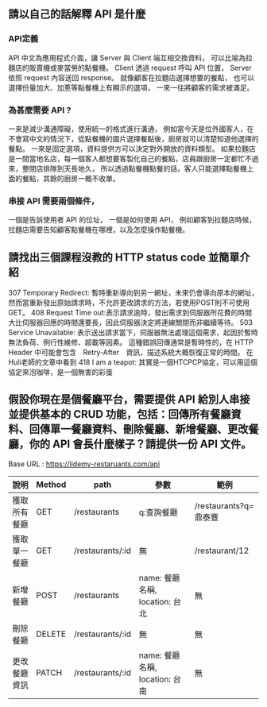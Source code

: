 ## 請以自己的話解釋 API 是什麼
### API定義
API 中文為應用程式介面，讓 Server 與 Client 端互相交換資料，
可以比喻為拉麵店的販賣機或麥當勞的點餐機。
Client 透過 request 呼叫 API 位置，
Server 依照 request 內容送回 response。
就像顧客在拉麵店選擇想要的餐點，
也可以選擇份量加大、加蔥等點餐機上有顯示的選項，
一來一往將顧客的需求被滿足。

### 為甚麼需要 API ?
一來是減少溝通障礙，使用統一的格式進行溝通，
例如當今天是位外國客人，在不會寫中文的情況下，從點餐機的圖片選擇餐點後，廚房就可以清楚知道他選擇的餐點。
一來是固定選項，資料提供方可以決定對外開放的資料類型。
如果拉麵店是一間當地名店，每一個客人都想要客製化自己的餐點，店員跟廚房一定都忙不過來，整間店排隊到天長地久，
所以透過點餐機點餐的話，客人只能選擇點餐機上面的餐點，其餘的廚房一概不收單。

### 串接 API 需要兩個條件，
一個是告訴使用者 API 的位址，
一個是如何使用 API，
例如顧客到拉麵店時候，拉麵店需要告知顧客點餐機在哪裡，以及怎麼操作點餐機。


## 請找出三個課程沒教的 HTTP status code 並簡單介紹
307 Temporary Redirect: 暫時重新導向到另一網址，未來仍會導向原本的網址，然而當重新發出原始請求時，不允許更改請求的方法，若使用POST則不可使用
GET。
408 Request Time out:表示請求逾時，發出需求到伺服器所花費的時間大比伺服器回應的時間還要長，因此伺服器決定將連線關閉而非繼續等待。
503 Service Unavailable: 表示送出請求當下，伺服器無法處理這個需求，起因於暫時無法負荷、例行性維修、超載等因素。
這種錯誤回傳通常是暫時性的，在 HTTP Header 中可能會包含　Retry-After　資訊，描述系統大概恢復正常的時間。
在Huli老師的文章中看到 418 I am a teapot: 其實是一個HTCPCP協定，可以用這個協定來泡咖啡，是一個無害的彩蛋

## 假設你現在是個餐廳平台，需要提供 API 給別人串接並提供基本的 CRUD 功能，包括：回傳所有餐廳資料、回傳單一餐廳資料、刪除餐廳、新增餐廳、更改餐廳，你的 API 會長什麼樣子？請提供一份 API 文件。
Base URL : https://lidemy-restaruants.com/api

|說明|Method|path|參數|範例|
|------------|--------|-----------------|-------------------------------|----------------------|
|獲取所有餐廳| GET    | /restaurants	| q:查詢餐廳| /restaurants?q=鼎泰豐|
|獲取單一餐廳| GET    | /restaurants/:id| 無| /restaurant/12|
|新增餐廳    | POST   | /restaurants    | name: 餐廳名稱, location: 台北| 無|
|刪除餐廳    | DELETE | /restaurants/:id| 無| 無				   |
|更改餐廳資訊| PATCH  | /restaurants/:id| name: 餐廳名稱, location: 台南| 無|

